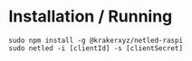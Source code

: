 
# Installation / Running
```
sudo npm install -g @krakerxyz/netled-raspi
sudo netled -i [clientId] -s [clientSecret]
```
